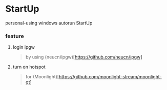 # StartUp
personal-using windows autorun StartUp

### feature
1. login ipgw
	> by using (neucn/ipgw)[https://github.com/neucn/ipgw]
2. turn on hotspot
	> for (Moonlight)[https://github.com/moonlight-stream/moonlight-qt]